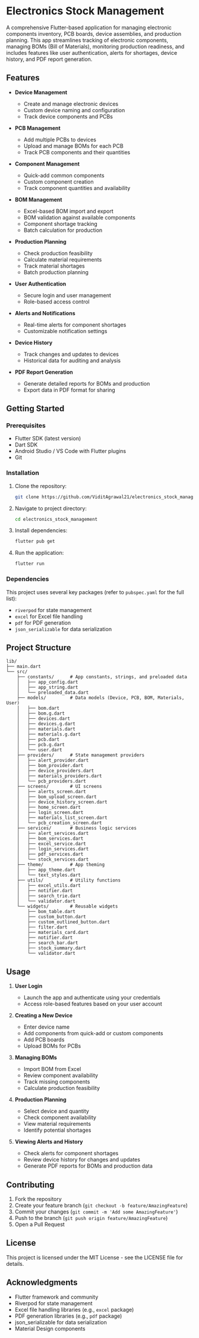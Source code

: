 # Electronics Stock Management

A comprehensive Flutter-based application for managing electronic components inventory, PCB boards, device assemblies, and production planning. This app streamlines tracking of electronic components, managing BOMs (Bill of Materials), monitoring production readiness, and includes features like user authentication, alerts for shortages, device history, and PDF report generation.

## Features

- **Device Management**
  - Create and manage electronic devices
  - Custom device naming and configuration
  - Track device components and PCBs

- **PCB Management**
  - Add multiple PCBs to devices
  - Upload and manage BOMs for each PCB
  - Track PCB components and their quantities

- **Component Management**
  - Quick-add common components
  - Custom component creation
  - Track component quantities and availability

- **BOM Management**
  - Excel-based BOM import and export
  - BOM validation against available components
  - Component shortage tracking
  - Batch calculation for production

- **Production Planning**
  - Check production feasibility
  - Calculate material requirements
  - Track material shortages
  - Batch production planning

- **User Authentication**
  - Secure login and user management
  - Role-based access control

- **Alerts and Notifications**
  - Real-time alerts for component shortages
  - Customizable notification settings

- **Device History**
  - Track changes and updates to devices
  - Historical data for auditing and analysis

- **PDF Report Generation**
  - Generate detailed reports for BOMs and production
  - Export data in PDF format for sharing

## Getting Started

### Prerequisites

- Flutter SDK (latest version)
- Dart SDK
- Android Studio / VS Code with Flutter plugins
- Git

### Installation

1. Clone the repository:
   ```bash
   git clone https://github.com/ViditAgrawal21/electronics_stock_management.git
   ```

2. Navigate to project directory:
   ```bash
   cd electronics_stock_management
   ```

3. Install dependencies:
   ```bash
   flutter pub get
   ```

4. Run the application:
   ```bash
   flutter run
   ```

### Dependencies

This project uses several key packages (refer to `pubspec.yaml` for the full list):
- `riverpod` for state management
- `excel` for Excel file handling
- `pdf` for PDF generation
- `json_serializable` for data serialization

## Project Structure

```
lib/
├── main.dart
└── src/
    ├── constants/      # App constants, strings, and preloaded data
    │   ├── app_config.dart
    │   ├── app_string.dart
    │   └── preloaded_data.dart
    ├── models/         # Data models (Device, PCB, BOM, Materials, User)
    │   ├── bom.dart
    │   ├── bom.g.dart
    │   ├── devices.dart
    │   ├── devices.g.dart
    │   ├── materials.dart
    │   ├── materials.g.dart
    │   ├── pcb.dart
    │   ├── pcb.g.dart
    │   └── user.dart
    ├── providers/      # State management providers
    │   ├── alert_provider.dart
    │   ├── bom_provider.dart
    │   ├── device_providers.dart
    │   ├── materials_providers.dart
    │   └── pcb_providers.dart
    ├── screens/        # UI screens
    │   ├── alerts_screen.dart
    │   ├── bom_upload_screen.dart
    │   ├── device_history_screen.dart
    │   ├── home_screen.dart
    │   ├── login_screen.dart
    │   ├── materials_list_screen.dart
    │   └── pcb_creation_screen.dart
    ├── services/       # Business logic services
    │   ├── alert_services.dart
    │   ├── bom_services.dart
    │   ├── excel_service.dart
    │   ├── login_services.dart
    │   ├── pdf_services.dart
    │   └── stock_services.dart
    ├── theme/          # App theming
    │   ├── app_theme.dart
    │   └── text_styles.dart
    ├── utils/          # Utility functions
    │   ├── excel_utils.dart
    │   ├── notifier.dart
    │   ├── search_trie.dart
    │   └── validator.dart
    └── widgets/        # Reusable widgets
        ├── bom_table.dart
        ├── custom_button.dart
        ├── custom_outlined_button.dart
        ├── filter.dart
        ├── materials_card.dart
        ├── notifier.dart
        ├── search_bar.dart
        ├── stock_summary.dart
        └── validator.dart
```

## Usage

1. **User Login**
   - Launch the app and authenticate using your credentials
   - Access role-based features based on your user account

2. **Creating a New Device**
   - Enter device name
   - Add components from quick-add or custom components
   - Add PCB boards
   - Upload BOMs for PCBs

3. **Managing BOMs**
   - Import BOM from Excel
   - Review component availability
   - Track missing components
   - Calculate production feasibility

4. **Production Planning**
   - Select device and quantity
   - Check component availability
   - View material requirements
   - Identify potential shortages

5. **Viewing Alerts and History**
   - Check alerts for component shortages
   - Review device history for changes and updates
   - Generate PDF reports for BOMs and production data

## Contributing

1. Fork the repository
2. Create your feature branch (`git checkout -b feature/AmazingFeature`)
3. Commit your changes (`git commit -m 'Add some AmazingFeature'`)
4. Push to the branch (`git push origin feature/AmazingFeature`)
5. Open a Pull Request

## License

This project is licensed under the MIT License - see the LICENSE file for details.

## Acknowledgments

- Flutter framework and community
- Riverpod for state management
- Excel file handling libraries (e.g., `excel` package)
- PDF generation libraries (e.g., `pdf` package)
- json_serializable for data serialization
- Material Design components
